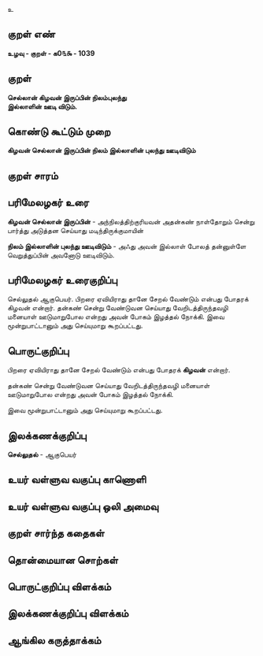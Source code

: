உ

## குறள் எண் 

**உழவு - குறள் - க0௩௯ - 1039**
 
## குறள் 

**செல்லான் கிழவன் இருப்பின் நிலம்புலந்து  
இல்லாளின் ஊடி விடும்.**

## கொண்டு கூட்டும் முறை

**கிழவன் செல்லான் இருப்பின் நிலம் இல்லாளின் புலந்து ஊடிவிடும்**

## குறள் சாரம் 


## பரிமேலழகர் உரை

**கிழவன் செல்லான் இருப்பின்** - அந்நிலத்திற்குரியவன் அதன்கண் நாள்தோறும் சென்று பார்த்து அடுத்தன செய்யாது மடிந்திருக்குமாயின்

**நிலம் இல்லாளின் புலந்து ஊடிவிடும்** - அஃது அவன் இல்லாள் போலத் தன்னுள்ளே வெறுத்துப்பின் அவனோடு ஊடிவிடும்.

## பரிமேலழகர் உரைகுறிப்பு   

செல்லுதல் ஆகுபெயர். பிறரை ஏவியிராது தானே சேறல் வேண்டும் என்பது போதரக் கிழவன் என்றார். தன்கண் சென்று வேண்டுவன செய்யாது வேறிடத்திருந்தவழி மனையாள் ஊடுமாறுபோல என்றது அவன் போகம் இழத்தல் நோக்கி. இவை மூன்றுபாட்டானும் அது செய்யுமாறு கூறப்பட்டது.

## பொருட்குறிப்பு 

பிறரை ஏவியிராது தானே சேறல் வேண்டும் என்பது போதரக் **கிழவன்** என்றார். 

தன்கண் சென்று வேண்டுவன செய்யாது வேறிடத்திருந்தவழி மனையாள் ஊடுமாறுபோல என்றது அவன் போகம் இழத்தல் நோக்கி. 

இவை மூன்றுபாட்டானும் அது செய்யுமாறு கூறப்பட்டது.

## இலக்கணக்குறிப்பு  

**செல்லுதல்** - ஆகுபெயர்

## உயர் வள்ளுவ வகுப்பு காணொளி


## உயர் வள்ளுவ வகுப்பு ஒலி அமைவு 

 
## குறள் சார்ந்த கதைகள் 


## தொன்மையான சொற்கள்


## பொருட்குறிப்பு விளக்கம்


## இலக்கணக்குறிப்பு விளக்கம்


## ஆங்கில கருத்தாக்கம் 


